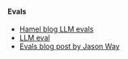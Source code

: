 #### Evals

- [Hamel blog LLM evals](https://hamel.dev/blog/posts/evals/)
- [LLM eval](https://langtrace.ai/)
- [Evals blog post by Jason Way](https://www.jasonwei.net/blog/evals)
